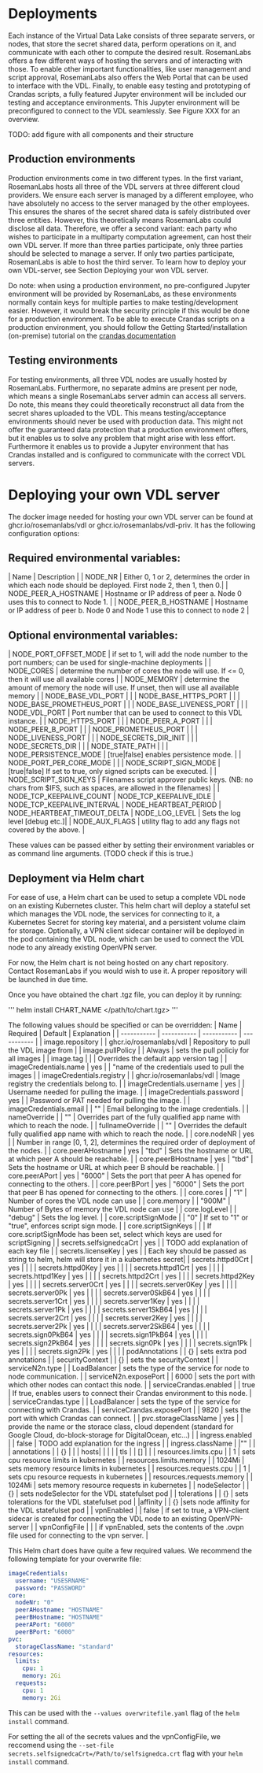 # Deployments
Each instance of the Virtual Data Lake consists of three separate servers, or nodes, that store the secret shared data, perform operations on it, and communicate with each other to compute the desired result. RosemanLabs offers a few different ways of hosting the servers and of interacting with those. To enable other important functionalities, like user management and script approval, RosemanLabs also offers the Web Portal that can be used to interface with the VDL. Finally, to enable easy testing and prototyping of Crandas scripts, a fully featured Jupyter environment will be included our testing and acceptance environments. This Jupyter environment will be preconfigured to connect to the VDL seamlessly. See Figure XXX for an overview.

TODO: add figure with all components and their structure

## Production environments
Production environments come in two different types. In the first variant, RosemanLabs hosts all three of the VDL servers at three different cloud providers. We ensure each server is managed by a different employee, who have absolutely no access to the server managed by the other employees. This ensures the shares of the secret shared data is safely distributed over three entities. However, this theoretically means RosemanLabs could disclose all data. Therefore, we offer a second variant: each party who wishes to participate in a multiparty computation agreement, can host their own VDL server. If more than three parties participate, only three parties should be selected to manage a server. If only two parties participate, RosemanLabs is able to host the third server. To learn how to deploy your own VDL-server, see Section Deploying your won VDL server.

Do note: when using a production environment, no pre-configured Jupyter environment will be provided by RosemanLabs, as these environments normally contain keys for multiple parties to make testing/development easier. However, it would break the security principle if this would be done for a production environment. To be able to execute Crandas scripts on a production environment, you should follow the Getting Started/installation (on-premise) tutorial on the [crandas documentation](https://rosemanlabs.com/rldocs/gettingstarted/02-installing.html)

## Testing environments
For testing environments, all three VDL nodes are usually hosted by RosemanLabs. Furthermore, no separate admins are present per node, which means a single RosemanLabs server admin can access all servers. Do note, this means they could theoretically reconstruct all data from the secret shares uploaded to the VDL. This means testing/acceptance environments should never be used with production data. This might not offer the guaranteed data protection that a production environment offers, but it enables us to solve any problem that might arise with less effort. Furthermore it enables us to provide a Jupyter environment that has Crandas installed and is configured to communicate with the correct VDL servers.


# Deploying your own VDL server 
The docker image needed for hosting your own VDL server can be found at ghcr.io/rosemanlabs/vdl or ghcr.io/rosemanlabs/vdl-priv. It has the following configuration options:

## Required environmental variables:
| Name | Description |
| NODE_NR | Either 0, 1 or 2, determines the order in which each node should be deployed. First node 2, then 1, then 0.|
| NODE_PEER_A_HOSTNAME | Hostname or IP address of peer a. Node 0 uses this to connect to Node 1. |
| NODE_PEER_B_HOSTNAME | Hostname or IP address of peer b. Node 0 and Node 1 use this to connect to node 2 |
## Optional environmental variables:
| NODE_PORT_OFFSET_MODE | if set to 1, will add the node number to the port numbers; can be used for single-machine deployments |
| NODE_CORES | determine the number of cores the node will use. If <= 0, then it will use all available cores |
| NODE_MEMORY | determine the amount of memory the node will use. If unset, then will use all available memory | 
| NODE_BASE_VDL_PORT | |
| NODE_BASE_HTTPS_PORT | |
| NODE_BASE_PROMETHEUS_PORT | |
| NODE_BASE_LIVENESS_PORT | |
| NODE_VDL_PORT | Port number that can be used to connect to this VDL instance. |
| NODE_HTTPS_PORT | |
| NODE_PEER_A_PORT | |
| NODE_PEER_B_PORT | |
| NODE_PROMETHEUS_PORT | |
| NODE_LIVENESS_PORT | |
| NODE_SECRETS_DIR_INIT | |
| NODE_SECRETS_DIR | |
| NODE_STATE_PATH | |
| NODE_PERSISTENCE_MODE | \[true|false\] enables persistence mode. |
| NODE_PORT_PER_CORE_MODE | |
| NODE_SCRIPT_SIGN_MODE | \[true|false\] If set to true, only signed scripts can be executed. |
| NODE_SCRIPT_SIGN_KEYS | Filenames script approver public keys. (NB: no chars from $IFS, such as spaces, are allowed in the filenames) |
| NODE_TCP_KEEPALIVE_COUNT
| NODE_TCP_KEEPALIVE_IDLE
| NODE_TCP_KEEPALIVE_INTERVAL
| NODE_HEARTBEAT_PERIOD
| NODE_HEARTBEAT_TIMEOUT_DELTA
| NODE_LOG_LEVEL | Sets the log level \[debug etc.\]|
| NODE_AUX_FLAGS | utility flag to add any flags not covered by the above. |

These values can be passed either by setting their environment variables or as command line arguments. (TODO check if this is true.)

## Deployment via Helm chart
For ease of use, a Helm chart can be used to setup a complete VDL node on an existing Kubernetes cluster. This helm chart will deploy a stateful set which manages the VDL node, the services for connecting to it, a Kubernetes Secret for storing key material, and a persistent volume claim for storage. Optionally, a VPN client sidecar container will be deployed in the pod containing the VDL node, which can be used to connect the VDL node to any already existing OpenVPN server. 

For now, the Helm chart is not being hosted on any chart repository. Contact RosemanLabs if you would wish to use it. A proper repository will be launched in due time.

Once you have obtained the chart .tgz file, you can deploy it by running: 

'''
helm install CHART_NAME \</path/to/chart.tgz\> 
'''

The following values should be specified or can be overridden:
| Name | Required | Default | Explanation |
| ----------- | ----------- | ----------- | ----------- |
| image.repository | | ghcr.io/rosemanlabs/vdl | Repository to pull the VDL image from |
| image.pullPolicy | | Always | sets the pull policiy for all images |
| image.tag | | | Overrides the default app version tag |
| imageCredentials.name | yes | | "name of the credentials used to pull the images |
| imageCredentials.registry | | ghcr.io/rosemanlabs/vdl | Image registry the credentials belong to. |
| imageCredentials.username | yes | | Username needed for pulling the image. |
| imageCredentials.password | yes | | Password or PAT needed for pulling the image. |
| imageCredentials.email | | "" | Email belonging to the image credentials. |
| nameOverride | | "" | Overrides part of the fully qualified app name with which to reach the node. |
| fullnameOverride | | "" | Overrides the default fully qualified app name with which to reach the node. |
| core.nodeNR | yes | | Number in range \[0, 1, 2\], determines the required order of deployment of the nodes. |
| core.peerAHostname | yes | "tbd" | Sets the hostname or URL at which peer A should be reachable. |
| core.peerBHostname | yes | "tbd" | Sets the hostname or URL at which peer B should be reachable. |
| core.peerAPort | yes | "6000" | Sets the port that peer A has opened for connecting to the others. |
| core.peerBPort | yes | "6000" | Sets the port that peer B has opened for connecting to the others. |
| core.cores | | "1" | Number of cores the VDL node can use |
| core.memory | | "900M" | Number of Bytes of memory the VDL node can use |
| core.logLevel | | "debug" | Sets the log level. |
| core.scriptSignMode | | "0" | If set to "1" or "true", enforces script sign mode. |
| core.scriptSignKeys | | | If core.scriptSignMode has been set, select which keys are used for scriptSigning |
| secrets.selfsignedcaCrt | yes | | TODO add explanation of each key file |
| secrets.licenseKey | yes | | Each key should be passed as string to helm, helm will store it in a kubernetes secret|
| secrets.httpd0Crt | yes | | |
| secrets.httpd0Key | yes | | |
| secrets.httpd1Crt | yes | | |
| secrets.httpd1Key | yes | | |
| secrets.httpd2Crt | yes | | |
| secrets.httpd2Key | yes | | |
| secrets.server0Crt | yes | | |
| secrets.server0Key | yes | | |
| secrets.server0Pk | yes | | |
| secrets.server0SkB64 | yes | | |
| secrets.server1Crt | yes | | |
| secrets.server1Key | yes | | |
| secrets.server1Pk | yes | | |
| secrets.server1SkB64 | yes | | |
| secrets.server2Crt | yes | | |
| secrets.server2Key | yes | | |
| secrets.server2Pk | yes | | |
| secrets.server2SkB64 | yes | | |
| secrets.sign0PkB64 | yes | | |
| secrets.sign1PkB64 | yes | | |
| secrets.sign2PkB64 | yes | | |
| secrets.sign0Pk | yes | | |
| secrets.sign1Pk | yes | | |
| secrets.sign2Pk | yes | | |
| podAnnotations | | {} | sets extra pod annotations |
| securityContext | | {} | sets the securityContext |
| serviceN2n.type | | LoadBalancer | sets the type of the service for node to node communication. |
| serviceN2n.exposePort | | 6000 | sets the port with which other nodes can contact this node. |
| serviceCrandas.enabled | | true | If true, enables users to connect their Crandas environment to this node. |
| serviceCrandas.type | | LoadBalancer | sets the type of the service for connecting with Crandas. |
| serviceCrandas.exposePort | | 9820 | sets the port with which Crandas can connect. |
| pvc.storageClassName | yes | | provide the name or the storace class, cloud dependent (standard for Google Cloud, do-block-storage for DigitalOcean, etc...) |
| ingress.enabled | | false | TODO add explanation for the ingress |
| ingress.className | |"" | |
| annotations | | {} | |
| hosts| | | |
| tls | | [] | |
| resources.limits.cpu | | 1 | sets cpu resource limits in kubernetes |
| resources.limits.memory | | 1024Mi | sets memory resource limits in kubernetes |
| resources.requests.cpu | | 1 | sets cpu resource requests in kubernetes |
| resources.requests.memory | | 1024Mi | sets memory resource requests in kubernetes |
| nodeSelector | | {} | sets nodeSelector for the VDL statefulset pod |
| tolerations | | {} | sets tolerations for the VDL statefulset pod |
|affinity | | {} |sets node affinity for the VDL statefulset pod |
| vpnEnabled | | false | if set to true, a VPN-client sidecar is created for connecting the VDL node to an existing OpenVPN-server |
| vpnConfigFile | | | if vpnEnabled, sets the contents of the .ovpn file used for connecting to the vpn server. |

This Helm chart does have quite a few required values. We recommend the following template for your overwrite file: 

```yaml
imageCredentials:
  username: "USESRNAME"
  password: "PASSWORD"
core:
  nodeNr: "0"
  peerAHostname: "HOSTNAME"
  peerBHostname: "HOSTNAME"
  peerAPort: "6000"
  peerBPort: "6000"
pvc:
  storageClassName: "standard"
resources:
  limits:
    cpu: 1
    memory: 2Gi
  requests:
    cpu: 1
    memory: 2Gi
```

This can be used with the `--values overwritefile.yaml` flag of the `helm install` command. 

For setting the all of the secrets values and the vpnConfigFile, we reccomend using the `--set-file secrets.selfsignedcaCrt=/Path/to/selfsignedca.crt` flag with your `helm install` command.



